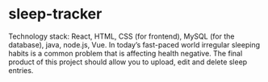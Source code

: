 # sleep-tracker
Technology stack: React, HTML, CSS (for frontend), MySQL (for the database), java, node.js, Vue.  In today’s fast-paced world irregular sleeping habits is a common problem that is affecting health negative.   The final product of this project should allow you to upload, edit and delete sleep entries. 
